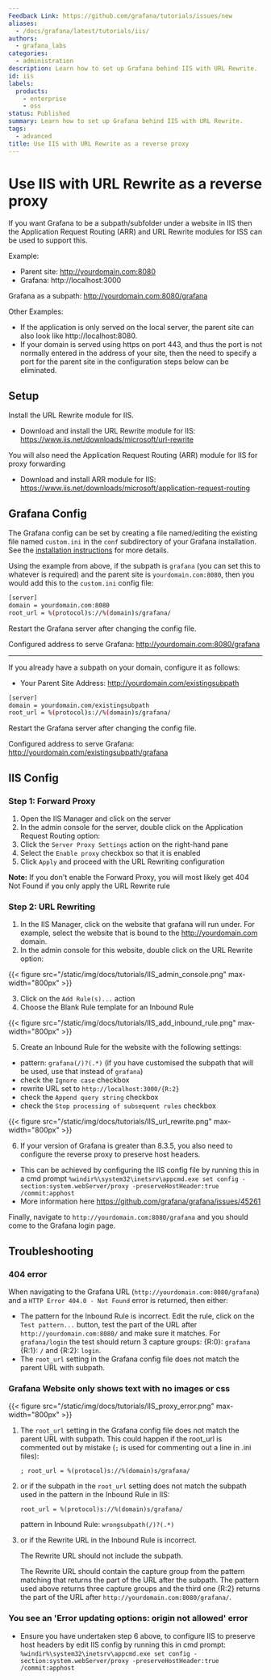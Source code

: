 ```yaml
---
Feedback Link: https://github.com/grafana/tutorials/issues/new
aliases:
  - /docs/grafana/latest/tutorials/iis/
authors:
  - grafana_labs
categories:
  - administration
description: Learn how to set up Grafana behind IIS with URL Rewrite.
id: iis
labels:
  products:
    - enterprise
    - oss
status: Published
summary: Learn how to set up Grafana behind IIS with URL Rewrite.
tags:
  - advanced
title: Use IIS with URL Rewrite as a reverse proxy
---
```


# Use IIS with URL Rewrite as a reverse proxy

If you want Grafana to be a subpath/subfolder under a website in IIS then the Application Request Routing (ARR) and URL Rewrite modules for ISS can be used to support this.

Example:

- Parent site: http://yourdomain.com:8080
- Grafana: http://localhost:3000

Grafana as a subpath: http://yourdomain.com:8080/grafana

Other Examples:

- If the application is only served on the local server, the parent site can also look like http://localhost:8080.
- If your domain is served using https on port 443, and thus the port is not normally entered in the address of your site, then the need to specify a port for the parent site in the configuration steps below can be eliminated.

## Setup

Install the URL Rewrite module for IIS.

- Download and install the URL Rewrite module for IIS: https://www.iis.net/downloads/microsoft/url-rewrite

You will also need the Application Request Routing (ARR) module for IIS for proxy forwarding

- Download and install ARR module for IIS: https://www.iis.net/downloads/microsoft/application-request-routing

## Grafana Config

The Grafana config can be set by creating a file named/editing the existing file named `custom.ini` in the `conf` subdirectory of your Grafana installation. See the [installation instructions](http://docs.grafana.org/installation/windows/#configure) for more details.

Using the example from above, if the subpath is `grafana` (you can set this to whatever is required) and the parent site is `yourdomain.com:8080`, then you would add this to the `custom.ini` config file:

```bash
[server]
domain = yourdomain.com:8080
root_url = %(protocol)s://%(domain)s/grafana/
```

Restart the Grafana server after changing the config file.

Configured address to serve Grafana: http://yourdomain.com:8080/grafana

---

If you already have a subpath on your domain, configure it as follows:

- Your Parent Site Address: http://yourdomain.com/existingsubpath

```bash
[server]
domain = yourdomain.com/existingsubpath
root_url = %(protocol)s://%(domain)s/grafana/
```

Restart the Grafana server after changing the config file.

Configured address to serve Grafana: http://yourdomain.com/existingsubpath/grafana

## IIS Config

### Step 1: Forward Proxy

1. Open the IIS Manager and click on the server
2. In the admin console for the server, double click on the Application Request Routing option:
3. Click the `Server Proxy Settings` action on the right-hand pane
4. Select the `Enable proxy` checkbox so that it is enabled
5. Click `Apply` and proceed with the URL Rewriting configuration

**Note:** If you don't enable the Forward Proxy, you will most likely get 404 Not Found if you only apply the URL Rewrite rule

### Step 2: URL Rewriting

1. In the IIS Manager, click on the website that grafana will run under. For example, select the website that is bound to the http://yourdomain.com domain.
2. In the admin console for this website, double click on the URL Rewrite option:

{{< figure src="/static/img/docs/tutorials/IIS_admin_console.png"  max-width="800px" >}}

3. Click on the `Add Rule(s)...` action
4. Choose the Blank Rule template for an Inbound Rule

{{< figure src="/static/img/docs/tutorials/IIS_add_inbound_rule.png"  max-width="800px" >}}

5. Create an Inbound Rule for the website with the following settings:

- pattern: `grafana(/)?(.*)` (if you have customised the subpath that will be used, use that instead of `grafana`)
- check the `Ignore case` checkbox
- rewrite URL set to `http://localhost:3000/{R:2}`
- check the `Append query string` checkbox
- check the `Stop processing of subsequent rules` checkbox

{{< figure src="/static/img/docs/tutorials/IIS_url_rewrite.png"  max-width="800px" >}}

6. If your version of Grafana is greater than 8.3.5, you also need to configure the reverse proxy to preserve host headers.

- This can be achieved by configuring the IIS config file by running this in a cmd prompt
  `%windir%\system32\inetsrv\appcmd.exe set config -section:system.webServer/proxy -preserveHostHeader:true /commit:apphost`
- More information here https://github.com/grafana/grafana/issues/45261

Finally, navigate to `http://yourdomain.com:8080/grafana` and you should come to the Grafana login page.

## Troubleshooting

### 404 error

When navigating to the Grafana URL (`http://yourdomain.com:8080/grafana`) and a `HTTP Error 404.0 - Not Found` error is returned, then either:

- The pattern for the Inbound Rule is incorrect. Edit the rule, click on the `Test pattern...` button, test the part of the URL after `http://yourdomain.com:8080/` and make sure it matches. For `grafana/login` the test should return 3 capture groups: {R:0}: `grafana` {R:1}: `/` and {R:2}: `login`.
- The `root_url` setting in the Grafana config file does not match the parent URL with subpath.

### Grafana Website only shows text with no images or css

{{< figure src="/static/img/docs/tutorials/IIS_proxy_error.png"  max-width="800px" >}}

1. The `root_url` setting in the Grafana config file does not match the parent URL with subpath. This could happen if the root_url is commented out by mistake (`;` is used for commenting out a line in .ini files):

   `; root_url = %(protocol)s://%(domain)s/grafana/`

2. or if the subpath in the `root_url` setting does not match the subpath used in the pattern in the Inbound Rule in IIS:

   `root_url = %(protocol)s://%(domain)s/grafana/`

   pattern in Inbound Rule: `wrongsubpath(/)?(.*)`

3. or if the Rewrite URL in the Inbound Rule is incorrect.

   The Rewrite URL should not include the subpath.

   The Rewrite URL should contain the capture group from the pattern matching that returns the part of the URL after the subpath. The pattern used above returns three capture groups and the third one {R:2} returns the part of the URL after `http://yourdomain.com:8080/grafana/`.

### You see an 'Error updating options: origin not allowed' error

- Ensure you have undertaken step 6 above, to configure IIS to preserve host headers by edit IIS config by running this in cmd prompt:
  `%windir%\system32\inetsrv\appcmd.exe set config -section:system.webServer/proxy -preserveHostHeader:true /commit:apphost`
